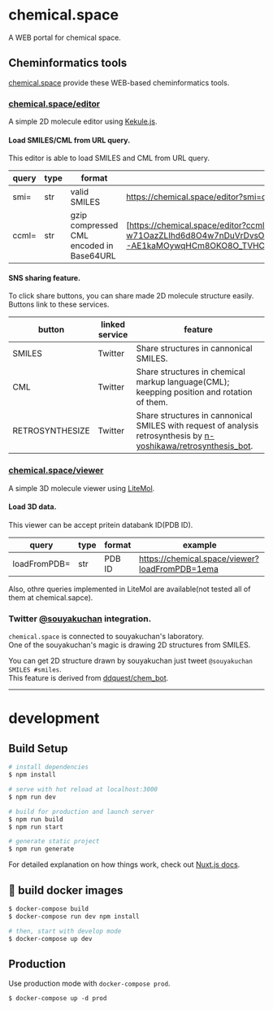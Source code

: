 # chemical.space
A WEB portal for chemical space.

## Cheminformatics tools
[chemical.space](https://chemical.space) provide these WEB-based cheminformatics tools.

### [chemical.space/editor](https://chemical.space/editor)
A simple 2D molecule editor using [Kekule.js](http://partridgejiang.github.io/Kekule.js/).  

#### Load SMILES/CML from URL query.
This editor is able to load SMILES and CML from URL query.  

| query | type | format       | example                                    |
| ----- | ---- | ------------ | ------------------------------------------ |
| smi=  | str  | valid SMILES | https://chemical.space/editor?smi=c1ccccc1 |
| ccml= | str  | gzip compressed CML encoded in Base64URL | [https://chemical.space/editor?ccml=eMOawp3C...](https://chemical.space/editor?ccml=eMOawp3Ck8ORbsOCIBTChl_DpcKEw7tBRwHDi2JNwpZ5wrddwrnCvQBWwqYmw5Aaw4rCosK-w71OazZLIhd6d8O4w7nDuVrDvsODwpk3w57DgcOJwrvCtsKvw4kuw4bDgwtjw4fDo8KRwqLDssKEO8K0C1vDljc7w6sNWcOMw53CvsKPwrDDn8OUwqR7w4bClcOvwpxtfsKcHRU_KCZ2w741BHPCvsKUw6PChnkmYMKdw7XCtsKNX8OnwoPCrcOJG8KBE8KvCcKvwqjDkFoUUsOrUihZw4nCksOAGcO1SlLCpXVRST3Cq8K0wpAowrMpwo1naDM6E8K3aMKCworCosOIw5LDigxNUcO-AE1kaMOywqHCm8OKO8O_TVHCrcKrK03CpDR1Z27Ct2hsw5LDn3XDl24mw6XDuMKRNcK2wroLGxtqwrIkMMKYV8O2wrvDp8ODGwBsHMKbWsO5wr_DtTPCtXIwZWotc8OUEsKMSMKtIkcVwoB5JlbCmcKjSsOAwrASwqvDilEVw6DDqx7CgsKZwqTDoW00SxPDjQfDjsOKdQXCrcOxwpjDusOWwrY2ICEQaMK6NmI3asKyWsK-w6_Do0hJwo_CssK_w7nDgsOSXRQcw4jDhS_DusKFDsKV) |

#### SNS sharing feature.
To click share buttons, you can share made 2D molecule structure easily.
Buttons link to these services.

| button          | linked service | feature                                |
| --------------- | -------------- | -------------------------------------- |
| SMILES          | Twitter        | Share structures in cannonical SMILES. |
| CML             | Twitter        | Share structures in chemical markup language(CML); keepping position and rotation of them. |
| RETROSYNTHESIZE | Twitter        | Share structures in cannonical SMILES with request of analysis retrosynthesis by [n-yoshikawa/retrosynthesis_bot](https://github.com/n-yoshikawa/retrosynthesis_bot).

### [chemical.space/viewer](https://chemical.space/viewer)
A simple 3D molecule viewer using [LiteMol](https://www.litemol.org/).  

#### Load 3D data.
This viewer can be accept pritein databank ID(PDB ID).

| query        | type | format       | example                                        |
| ------------ | ---- | ------------ | ---------------------------------------------- |
| loadFromPDB= | str  | PDB ID       | https://chemical.space/viewer?loadFromPDB=1ema |


Also, othre queries implemented in LiteMol are available(not tested all of them at chemical.sapce).

### Twitter [@souyakuchan](https://twitter.com/souyakuchan) integration.
`chemical.space` is connected to souyakuchan's laboratory.  
One of the souyakuchan's magic is drawing 2D structures from SMILES.  

You can get 2D structure drawn by souyakuchan just tweet `@souyakuchan SMILES #smiles`.  
This feature is derived from [ddquest/chem_bot](https://github.com/ddquest/chem_bot).


---

# development
## Build Setup
```bash
# install dependencies
$ npm install

# serve with hot reload at localhost:3000
$ npm run dev

# build for production and launch server
$ npm run build
$ npm run start

# generate static project
$ npm run generate
```

For detailed explanation on how things work, check out [Nuxt.js docs](https://nuxtjs.org).


## :whale: build docker images

```bash
$ docker-compose build
$ docker-compose run dev npm install

# then, start with develop mode
$ docker-compose up dev
```

## Production
Use production mode with `docker-compose prod`.
```
$ docker-compose up -d prod
```
